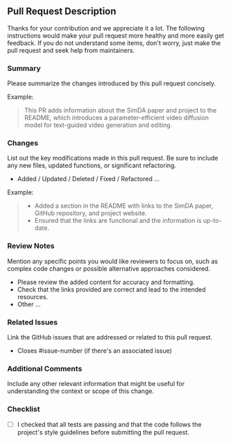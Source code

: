 ## Pull Request Description
Thanks for your contribution and we appreciate it a lot. The following instructions would make your pull request more healthy and more easily get feedback. If you do not understand some items, don't worry, just make the pull request and seek help from maintainers.

### Summary
Please summarize the changes introduced by this pull request concisely.

Example:

> This PR adds information about the SimDA paper and project to the README, which introduces a parameter-efficient video diffusion model for text-guided video generation and editing.

### Changes
List out the key modifications made in this pull request. Be sure to include any new files, updated functions, or significant refactoring.

- Added / Updated / Deleted / Fixed / Refactored ...

Example:

> - Added a section in the README with links to the SimDA paper, GitHub repository, and project website.
> - Ensured that the links are functional and the information is up-to-date.

### Review Notes
Mention any specific points you would like reviewers to focus on, such as complex code changes or possible alternative approaches considered.

- Please review the added content for accuracy and formatting.
- Check that the links provided are correct and lead to the intended resources.
- Other ...

### Related Issues
Link the GitHub issues that are addressed or related to this pull request.

- Closes #issue-number (if there's an associated issue)

### Additional Comments
Include any other relevant information that might be useful for understanding the context or scope of this change.

### Checklist

- [ ] I checked that all tests are passing and that the code follows the project's style guidelines before submitting the pull request. 

